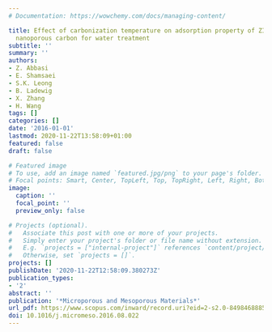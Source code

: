 ```yaml
---
# Documentation: https://wowchemy.com/docs/managing-content/

title: Effect of carbonization temperature on adsorption property of ZIF-8 derived
  nanoporous carbon for water treatment
subtitle: ''
summary: ''
authors:
- Z. Abbasi
- E. Shamsaei
- S.K. Leong
- B. Ladewig
- X. Zhang
- H. Wang
tags: []
categories: []
date: '2016-01-01'
lastmod: 2020-11-22T13:58:09+01:00
featured: false
draft: false

# Featured image
# To use, add an image named `featured.jpg/png` to your page's folder.
# Focal points: Smart, Center, TopLeft, Top, TopRight, Left, Right, BottomLeft, Bottom, BottomRight.
image:
  caption: ''
  focal_point: ''
  preview_only: false

# Projects (optional).
#   Associate this post with one or more of your projects.
#   Simply enter your project's folder or file name without extension.
#   E.g. `projects = ["internal-project"]` references `content/project/deep-learning/index.md`.
#   Otherwise, set `projects = []`.
projects: []
publishDate: '2020-11-22T12:58:09.380273Z'
publication_types:
- '2'
abstract: ''
publication: '*Microporous and Mesoporous Materials*'
url_pdf: https://www.scopus.com/inward/record.uri?eid=2-s2.0-84984688851&doi=10.1016%2fj.micromeso.2016.08.022&partnerID=40&md5=4f17e1b6f890c952cd877970d7d60900
doi: 10.1016/j.micromeso.2016.08.022
---
```

